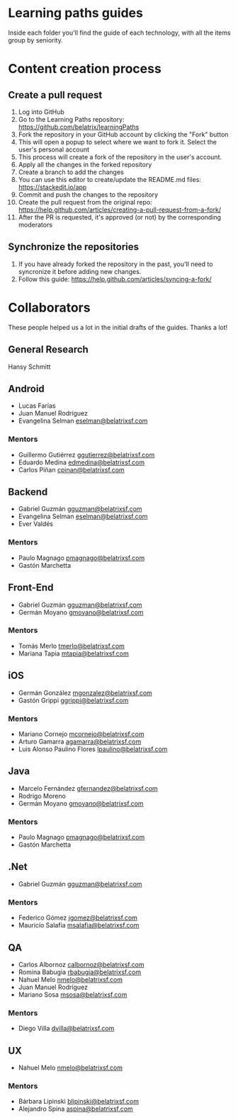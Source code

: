 # Learning paths guides

Inside each folder you'll find the guide of each technology, with all the items group by seniority.

# Content creation process

## Create a pull request

1. Log into GitHub
2. Go to the Learning Paths repository: https://github.com/belatrix/learningPaths
3. Fork the repository in your GitHub account by clicking the "Fork" button
4. This will open a popup to select where we want to fork it. Select the user's personal account
5. This process will create a fork of the repository in the user's account.
6. Apply all the changes in the forked repository
 1. Create a branch to add the changes
 2. You can use this editor to create/update the README.md files: https://stackedit.io/app
 3. Commit and push the changes to the repository
7. Create the pull request from the original repo: https://help.github.com/articles/creating-a-pull-request-from-a-fork/
8. After the PR is requested, it's approved (or not) by the corresponding moderators

## Synchronize the repositories

 1. If you have already forked the repository in the past, you'll need to syncronize it before adding new changes.
 2. Follow this guide: https://help.github.com/articles/syncing-a-fork/

# Collaborators

These people helped us a lot in the initial drafts of the guides. Thanks a lot!

## General Research

Hansy Schmitt 

## Android

- Lucas Farías
- Juan Manuel Rodríguez
- Evangelina Selman eselman@belatrixsf.com

### Mentors

- Guillermo Gutiérrez ggutierrez@belatrixsf.com
- Eduardo Medina edmedina@belatrixsf.com
- Carlos Piñan cpinan@belatrixsf.com

## Backend

- Gabriel Guzmán gguzman@belatrixsf.com
- Evangelina Selman eselman@belatrixsf.com
- Ever Valdés

### Mentors

- Paulo Magnago pmagnago@belatrixsf.com
- Gastón Marchetta

## Front-End

- Gabriel Guzmán gguzman@belatrixsf.com
- Germán Moyano gmoyano@belatrixsf.com

### Mentors

- Tomás Merlo tmerlo@belatrixsf.com
- Mariana Tapia mtapia@belatrixsf.com

## iOS

- Germán González mgonzalez@belatrixsf.com
- Gastón Grippi ggrippi@belatrixsf.com

### Mentors

- Mariano Cornejo mcornejo@belatrixsf.com
- Arturo Gamarra agamarra@belatrixsf.com
- Luis Alonso Paulino Flores lpaulino@belatrixsf.com

## Java

- Marcelo Fernández gfernandez@belatrixsf.com
- Rodrigo Moreno 
- Germán Moyano gmoyano@belatrixsf.com

### Mentors

- Paulo Magnago pmagnago@belatrixsf.com
- Gastón Marchetta

## .Net

- Gabriel Guzmán gguzman@belatrixsf.com

### Mentors

- Federico Gómez jgomez@belatrixsf.com
- Mauricio Salafia msalafia@belatrixsf.com

## QA

- Carlos Albornoz calbornoz@belatrixsf.com
- Romina Babugia rbabugia@belatrixsf.com
- Nahuel Melo nmelo@belatrixsf.com
- Juan Manuel Rodríguez
- Mariano Sosa msosa@belatrixsf.com

### Mentors

- Diego Villa dvilla@belatrixsf.com

## UX

- Nahuel Melo nmelo@belatrixsf.com

### Mentors

- Bárbara Lipinski blipinski@belatrixsf.com
- Alejandro Spina aspina@belatrixsf.com
